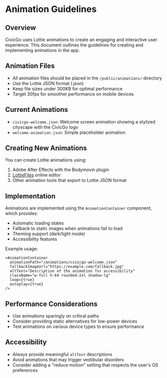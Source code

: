 # Animation Guidelines

## Overview
CivicGo uses Lottie animations to create an engaging and interactive user experience. This document outlines the guidelines for creating and implementing animations in the app.

## Animation Files
- All animation files should be placed in the `/public/animations/` directory
- Use the Lottie JSON format (.json)
- Keep file sizes under 300KB for optimal performance
- Target 30fps for smoother performance on mobile devices

## Current Animations
- `civicgo-welcome.json`: Welcome screen animation showing a stylized cityscape with the CivicGo logo
- `welcome-animation.json`: Simple placeholder animation

## Creating New Animations
You can create Lottie animations using:
1. Adobe After Effects with the Bodymovin plugin
2. [LottieFiles](https://lottiefiles.com/) online editor
3. Other animation tools that export to Lottie JSON format

## Implementation
Animations are implemented using the `AnimationContainer` component, which provides:
- Automatic loading states
- Fallback to static images when animations fail to load
- Theming support (dark/light mode)
- Accessibility features

Example usage:
```tsx
<AnimationContainer 
  animationPath="/animations/civicgo-welcome.json" 
  fallbackImageUrl="https://example.com/fallback.jpg"
  altText="Description of the animation for accessibility" 
  className="w-full h-64 rounded-2xl shadow-lg"
  loop={true}
  autoplay={true}
/>
```

## Performance Considerations
- Use animations sparingly on critical paths
- Consider providing static alternatives for low-power devices
- Test animations on various device types to ensure performance

## Accessibility
- Always provide meaningful `altText` descriptions
- Avoid animations that may trigger vestibular disorders
- Consider adding a "reduce motion" setting that respects the user's OS preferences
